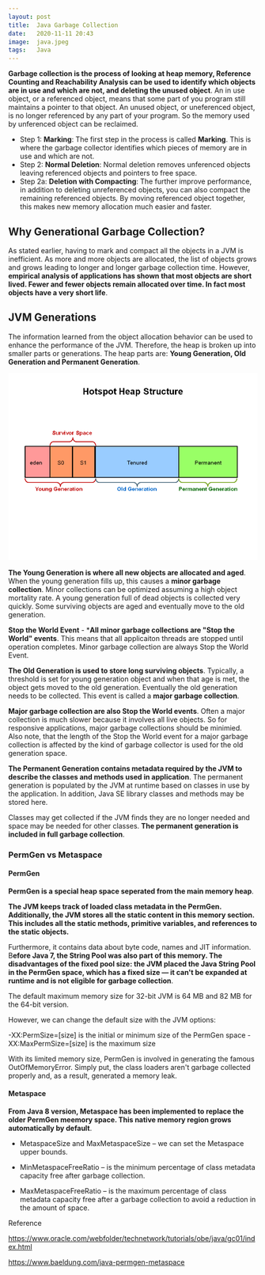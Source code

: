 ```yaml
---
layout: post
title:  Java Garbage Collection
date:   2020-11-11 20:43
image:  java.jpeg
tags:   Java
---
```


**Garbage collection is the process of looking at heap memory, Reference Counting and Reachability Analysis can be used to identify which objects are in use and which are not, and deleting the unused object**. An in use object, or a referenced object, means that some part of you program still maintains a pointer to that object. An unused object, or uneferenced object, is no longer referenced by any part of your program. So the memory used by unferenced object can be reclaimed.

* Step 1: **Marking**: The first step in the process is called **Marking**. This is where the garbage collector identifies which pieces of memory are in use and which are not.
* Step 2: **Normal Deletion**: Normal deletion removes unferenced objects leaving referenced objects and pointers to free space.
* Step 2a: **Deletion with Compacting**: The further improve performance, in addition to deleting unreferenced objects, you can also compact the remaining referenced objects. By moving referenced object together, this makes new memory allocation much easier and faster.

## Why Generational Garbage Collection?

As stated earlier, having to mark and compact all the objects in a JVM is inefficient. As more and more objects are allocated, the list of objects grows and grows leading to longer and longer garbage collection time. However, **empirical analysis of applications has shown that most objects are short lived. Fewer and fewer objects remain allocated over time. In fact most objects have a very short life**.

## JVM Generations

The information learned from the object allocation behavior can be used to enhance the performance of the JVM. Therefore, the heap is broken up into smaller parts or generations. The heap parts are: **Young Generation, Old Generation and Permanent Generation**.

![Generation](/images/java/Slide5.png)

**The Young Generation is where all new objects are allocated and aged**. When the young generation fills up, this causes a **minor garbage collection**. Minor collections can be optimized assuming a high object mortality rate. A young generation full of dead objects is collected very quickly. Some surviving objects are aged and eventually move to the old generation.

**Stop the World Event** - ***All minor garbage collections are "Stop the World" events**. This means that all applicaiton threads are stopped until operation completes. Minor garbage collection are always Stop the World Event.

**The Old Generation is used to store long surviving objects**. Typically, a threshold is set for young generation object and when that age is met, the object gets moved to the old generation. Eventually the old generation needs to be collected. This event is called a **major garbage collection**.

**Major garbage collection are also Stop the World events**. Often a major collection is much slower because it involves all live objects. So for responsive applications, major garbage collections should be minimied. Also note, that the length of the Stop the World event for a major garbage collection is affected by the kind of garbage collector is used for the old generation space.

**The Permanent Generation contains metadata required by the JVM to describe the classes and methods used in application**. The permanent generation is populated by the JVM at runtime based on classes in use by the application. In addition, Java SE library classes and methods may be stored here.

Classes may get collected if the JVM finds they are no longer needed and space may be needed for other classes. **The permanent generation is included in full garbage collection**.

### PermGen vs Metaspace

#### PermGen

**PermGen is a special heap space seperated from the main memory heap**.

**The JVM keeps track of loaded class metadata in the PermGen. Additionally, the JVM stores all the static content in this memory section. This includes all the static methods, primitive variables, and references to the static objects.**

Furthermore, it contains data about byte code, names and JIT information. B**efore Java 7, the String Pool was also part of this memory. The disadvantages of the fixed pool size: the JVM placed the Java String Pool in the PermGen space, which has a fixed size — it can't be expanded at runtime and is not eligible for garbage collection**.

The default maximum memory size for 32-bit JVM is 64 MB and 82 MB for the 64-bit version.

However, we can change the default size with the JVM options:

-XX:PermSize=[size] is the initial or minimum size of the PermGen space -XX:MaxPermSize=[size] is the maximum size

With its limited memory size, PermGen is involved in generating the famous OutOfMemoryError. Simply put, the class loaders aren't garbage collected properly and, as a result, generated a memory leak.

#### Metaspace

**From Java 8 version, Metaspace has been implemented to replace the older PermGen meemory space. This native memory region grows automatically by default**.

* MetaspaceSize and MaxMetaspaceSize – we can set the Metaspace upper bounds.

* MinMetaspaceFreeRatio – is the minimum percentage of class metadata capacity free after garbage collection.

* MaxMetaspaceFreeRatio – is the maximum percentage of class metadata capacity free after a garbage collection to avoid a reduction in the amount of space.

Reference

<https://www.oracle.com/webfolder/technetwork/tutorials/obe/java/gc01/index.html>

<https://www.baeldung.com/java-permgen-metaspace>

